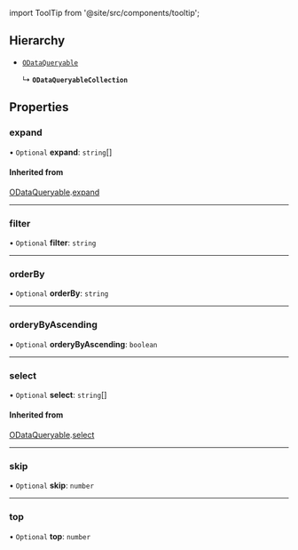 import ToolTip from '@site/src/components/tooltip';

## Hierarchy

- [`ODataQueryable`](ODataQueryable.md)

  ↳ **`ODataQueryableCollection`**

## Properties

### expand

• `Optional` **expand**: `string`[]

#### Inherited from

[ODataQueryable](ODataQueryable.md).[expand](ODataQueryable.md#expand)

___

### filter

• `Optional` **filter**: `string`

___

### orderBy

• `Optional` **orderBy**: `string`

___

### orderyByAscending

• `Optional` **orderyByAscending**: `boolean`

___

### select

• `Optional` **select**: `string`[]

#### Inherited from

[ODataQueryable](ODataQueryable.md).[select](ODataQueryable.md#select)

___

### skip

• `Optional` **skip**: `number`

___

### top

• `Optional` **top**: `number`